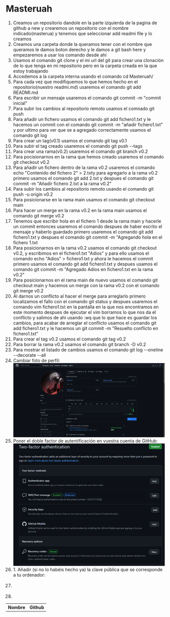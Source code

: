 # Masteruah
<ol>
  <li>Creamos un repositorio dandole en la parte izquierda de la pagina de github a new y crearemos un repositorio con el nombre indicado(masterua) y tenemos que seleccionar add readmi file y lo creamos</li>
  <li>Creamos una carpeta donde la queramos tener con el nombre que queramos le damos boton derecho y le damos a git bash here y empezaremos a usar los comando desde ahí</li>
  <li>Usamos el comando git clone y el mi url del git para crear una clonación de lo que tenga en mi repositorio pero en la carpeta creada en la que estoy trabajando</li>
  <li>Accedemos a la carpeta interna usando el comando cd Masteruah/</li>
  <li>Para cada vez que modifiquemos lo que hemos hecho en el repositorio(nuestro readmi.md) usaremos el comando git add READMI.md</li>
  <li>Para escribir un mensaje usaremos el comando git commit -m "commit inicial"</li>
  <li>Para subir los cambios al repositorio remoto usamos el comnado git push</li>
  <li>Para añadir un fichero usamos el comando git add fichero1.txt y le hacemos un commit con el comando git commit -m "añadir fichero1.txt" y por ultimo para ver que se a agregado correctamente usamos el comando git log</li>
  <li>Para crear un tag(v0.1) usamos el comando git tag v0.1</li>
  <li>Para subir el tag creado usaremos el comando git push --tags</li>
  <li>Para crear una rama(v0.2) usaremos el comando git branch v0.2</li>
  <li>Para pocisionarnos en la rama que hemos creado usaremos el comando git checkout v0.2</li>
  <li>Para añadir un fichero dentro de la rama v0.2 usaremos el comando echo "Contenido del fichero 2" > 2.txty para agregarlo a la rama v0.2 primero usamos el comando git add 2.txt y despues el comando git commit -m "Añadir fichero 2.txt a la rama v0.2"</li>
  <li>Para subir los cambios al repositorio remoto usando el comando git push -u origin v0.2</li>
  <li>Para posicionarse en la rama main usamos el comando git checkout main</li>
  <li>Para hacer un merge en la rama v0.2 en la rama main usamos el comando git merge v0.2</li>
  <li>Tenemos que escribir hola en el fichero 1 desde la rama main y hacerle un commit entonces usaremos el comando despues de haber escrito el mensaje y haberlo guardado primero usaremos el comando git add fichero1.txt y despues el comando git commit -m "Agregando hola en el fichero 1.txt</li>
  <li>Para posicionarnos en la rama v0.2 usamos el comando git checkout v0.2, y escribimos en el fichero1.txt "Adios" y para ello usamos el comando echo "Adios" > fichero1.txt y ahora le hacemos el commit primero usamos el comando git add fichero1.txt y despues usamos el comando git commit -m "Agregado Adios en fichero1.txt en la rama v0.2"</li>
  <li>Para posicionarnos en el rama main de nuevo usamos el comando git checkout main y hacemos un merge con la rama v0.2 con el comando git merge v0.2</li>
  <li>Al darnos un conflicto al hacer el merge para arreglarlo primero localizamos el fallo con el comando git status y despues usaremos el comando vim fichero1.txt en la pantalla en la que nos encontramos en este momento despues de ejecutar el vim borramos lo que nos da el conflicto y salimos de ahi usando :wq que lo que hace es guardar los cambios, para acabar de arreglar el conflicto usamos el comando git add fichero1.txt y le hacemos un git commit -m "Resuelto conflicto en fichero1.txt"</li>
  <li>Para crear el tag v0.2 usamos el comando git tag v0.2</li>
  <li>Para borrar la rama v0.2 usamos el comando git branch -D v0.2</li>
  <li>Para mostrar el listado de cambios usamos el comando git log --oneline --decorate --all</li>
  <li>Cambiar foto de perfil:</li>
  <img src="https://github.com/AlexSancheez02/Masteruah/blob/main/Captura%20de%20pantalla%202023-03-17%20131337.png"><img/>
  <li>Poner el doble factor de autentificación en vuestra cuenta de GitHub:</li>
  <img src="https://github.com/AlexSancheez02/Masteruah/blob/main/Captura%20de%20pantalla%202023-03-17%20133150.png"></img>
  <li>1. Añadir (si no lo habéis hecho ya) la clave pública que se corresponde a tu ordenador:</li>
  <img src=""></img>
  <li></li>
  <img src=""></img>
  <li></li>
</ol>

<table>
<tr>
<th>Nombre</th>
<th>Github</th>
</tr>
</table>
